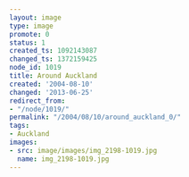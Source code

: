 ```yaml
---
layout: image
type: image
promote: 0
status: 1
created_ts: 1092143087
changed_ts: 1372159425
node_id: 1019
title: Around Auckland
created: '2004-08-10'
changed: '2013-06-25'
redirect_from:
- "/node/1019/"
permalink: "/2004/08/10/around_auckland_0/"
tags:
- Auckland
images:
- src: image/images/img_2198-1019.jpg
  name: img_2198-1019.jpg
---
```


